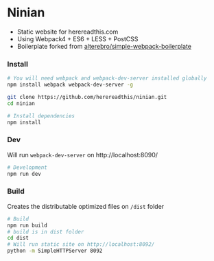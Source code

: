 # Ninian

* Static website for herereadthis.com
* Using Webpack4 + ES6 + LESS + PostCSS
* Boilerplate forked from [alterebro/simple-webpack-boilerplate](https://github.com/alterebro/simple-webpack-boilerplate)

### Install

```bash
# You will need webpack and webpack-dev-server installed globally
npm install webpack webpack-dev-server -g

git clone https://github.com/herereadthis/ninian.git
cd ninian

# Install dependencies
npm install
```

### Dev

Will run `webpack-dev-server` on http://localhost:8090/

```sh
# Development
npm run dev
```


### Build

Creates the distributable optimized files on `/dist` folder

```sh
# Build
npm run build
# build is in dist folder
cd dist
# Will run static site on http://localhost:8092/
python -m SimpleHTTPServer 8092
```

